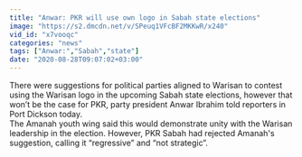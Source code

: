 ```yaml
---
title: "Anwar: PKR will use own logo in Sabah state elections"
image: "https://s2.dmcdn.net/v/SPeuq1VFcBF2MKKwR/x240"
vid_id: "x7vooqc"
categories: "news"
tags: ["Anwar:","Sabah","state"]
date: "2020-08-28T09:07:02+03:00"
---
```

There were suggestions for political parties aligned to Warisan to contest using the Warisan logo in the upcoming Sabah state elections, however that won’t be the case for PKR, party president Anwar Ibrahim told reporters in Port Dickson today.  <br>The Amanah youth wing said this would demonstrate unity with the Warisan leadership in the election. However, PKR Sabah had rejected Amanah's suggestion, calling it “regressive” and “not strategic”.
